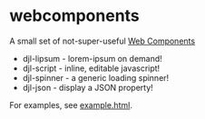 # webcomponents

A small set of not-super-useful [Web Components][1]

* djl-lipsum  - lorem-ipsum on demand!
* djl-script  - inline, editable javascript!
* djl-spinner - a generic loading spinner!
* djl-json    - display a JSON property!

For examples, see [example.html](example.html).

[1]: https://developer.mozilla.org/en-US/docs/Web/Web_Components

